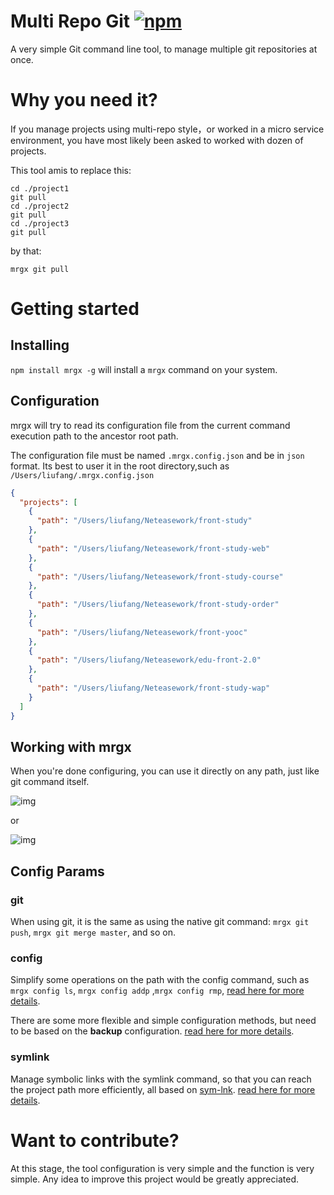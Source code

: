 # Multi Repo Git [![npm](https://img.shields.io/npm/v/mrgx.svg?maxAge=2592000)](https://www.npmjs.com/package/mrgx)

A very simple Git command line tool, to manage multiple git repositories at once.

# Why you need it?

If you manage projects using multi-repo style，or worked in a micro service environment, you have most likely been asked to worked with dozen of projects.

This tool amis to replace this:

```
cd ./project1
git pull
cd ./project2
git pull
cd ./project3
git pull

```

by that:

```
mrgx git pull
```

# Getting started

## Installing

`npm install mrgx -g` will install a `mrgx` command on your system.

## Configuration

mrgx will try to read its configuration file from the current command execution path to the ancestor root path.

The configuration file must be named `.mrgx.config.json` and be in `json` format. Its best to user it in the root directory,such as `/Users/liufang/.mrgx.config.json`

```json
{
  "projects": [
    {
      "path": "/Users/liufang/Neteasework/front-study"
    },
    {
      "path": "/Users/liufang/Neteasework/front-study-web"
    },
    {
      "path": "/Users/liufang/Neteasework/front-study-course"
    },
    {
      "path": "/Users/liufang/Neteasework/front-study-order"
    },
    {
      "path": "/Users/liufang/Neteasework/front-yooc"
    },
    {
      "path": "/Users/liufang/Neteasework/edu-front-2.0"
    },
    {
      "path": "/Users/liufang/Neteasework/front-study-wap"
    }
  ]
}
```

## Working with mrgx

When you're done configuring, you can use it directly on any path, just like git command itself.

![img](http://edu-image.nosdn.127.net/b22c8e19f0164cdea002b65c69b678d9.png?imageView&quality=100)

or

![img](http://edu-image.nosdn.127.net/b364fdc02c1647288d53460d31aecbab.png?imageView&quality=100)

## Config Params

### git

When using git, it is the same as using the native git command:
`mrgx git push`, `mrgx git merge master`, and so on.

### config

Simplify some operations on the path with the config command, such as `mrgx config ls`, `mrgx config addp` ,`mrgx config rmp`, [read here for more details](docs/config.md).

There are some more flexible and simple configuration methods, but need to be based on the **backup** configuration. [read here for more details](docs/backup.md).


### symlink

Manage symbolic links with the symlink command, so  that you can reach the project path more efficiently, all based on [sym-lnk](https://www.npmjs.com/package/sym-lnk).  [read here for more details](docs/symlink.md).

# Want to contribute?

At this stage, the tool configuration is very simple and the function is very simple. Any idea to improve this project would be greatly appreciated.
